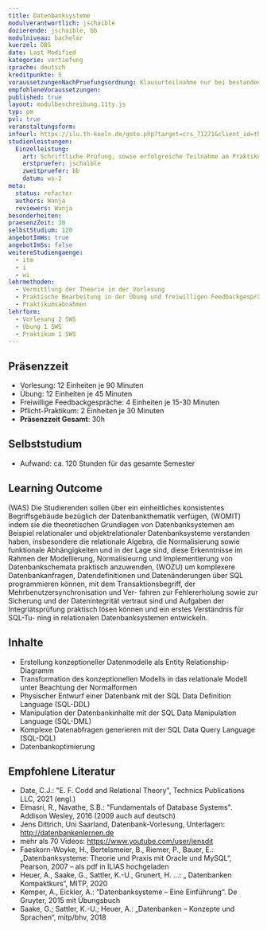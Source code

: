```yaml
---
title: Datenbanksysteme
modulverantwortlich: jschaible
dozierende: jschaible, bb
modulniveau: bachelor
kuerzel: DBS
date: Last Modified
kategorie: vertiefung
sprache: deutsch
kreditpunkte: 5
voraussetzungenNachPruefungsordnung: Klausurteilnahme nur bei bestandenem DBS‐Praktikum
empfohleneVoraussetzungen: 
published: true
layout: modulbeschreibung.11ty.js
typ: pm
pvl: true
veranstaltungsform: 
infourl: https://ilu.th-koeln.de/goto.php?target=crs_71271&client_id=thkilu
studienleistungen:
  Einzelleistung:
    art: Schriftliche Prüfung, sowie erfolgreiche Teilnahme am Praktikum als Prüfungsvorleistung.
    erstpruefer: jschaible
    zweitpruefer: bb
    datum: ws-2
meta:
  status: refactor  
  authors: Wanja
  reviewers: Wanja
besonderheiten: 
praesenzZeit: 30
selbstStudium: 120
angebotImWs: true
angebotImSs: false
weitereStudiengaenge: 
  - itm
  - i
  - wi
lehrmethoden:
  - Vermittlung der Theorie in der Vorlesung
  - Praktische Bearbeitung in der Übung und freiwilligen Feedbackgesprächen
  - Praktikumsabnahmen 
lehrform:
  - Vorlesung 2 SWS
  - Übung 1 SWS
  - Praktikum 1 SWS
---
```


## Präsenzzeit
- Vorlesung: 12 Einheiten je 90 Minuten
- Übung: 12 Einheiten je 45 Minuten
- Freiwillige Feedbackgespräche: 4 Einheiten je 15-30 Minuten
- Pflicht-Praktikum: 2 Einheiten je 30 Minuten
- __Präsenzzeit Gesamt__: 30h

## Selbststudium
- Aufwand: ca. 120 Stunden für das gesamte Semester

## Learning Outcome
(WAS) Die Studierenden sollen über ein einheitliches konsistentes Begriffsgebäude bezüglich der Datenbankthematik verfügen, (WOMIT) indem sie die theoretischen Grundlagen von Datenbanksystemen am Beispiel relationaler und objektrelationaler Datenbanksysteme verstanden haben, insbesondere die relationale Algebra, die Normalisierung sowie funktionale Abhängigkeiten und in der Lage sind, diese Erkenntnisse im Rahmen der Modellierung, Normalisieurng und Implementierung von Datenbankschemata praktisch anzuwenden, (WOZU) um komplexere Datenbankanfragen, Datendefinitionen und Datenänderungen über SQL programmieren können, mit dem Transaktionsbegriff, der Mehrbenutzersynchronisation und Ver- fahren zur Fehlererholung sowie zur Sicherung und der Datenintegrität vertraut sind und Aufgaben der Integriätsprüfung praktisch lösen können und ein erstes Verständnis für SQL-Tu- ning in relationalen Datenbanksystemen entwickeln.

## Inhalte
- Erstellung konzeptioneller Datenmodelle als Entity Relationship-Diagramm
- Transformation des konzeptionellen Modells in das relationale Modell unter Beachtung der Normalformen
- Physischer Entwurf einer Datenbank mit der SQL Data Definition Language (SQL-DDL)
- Manipulation der Datenbankinhalte mit der SQL Data Manipulation Language (SQL-DML)
- Komplexe Datenabfragen generieren mit der SQL Data Query Language (SQL-DQL)
- Datenbankoptimierung 

## Empfohlene Literatur
- Date, C.J.: "E. F. Codd and Relational Theory", Technics Publications LLC, 2021 (engl.)
- Elmasri, R., Navathe, S.B.: "Fundamentals of Database Systems". Addison Wesley, 2016 (2009 auch auf deutsch)
- Jens Dittrich, Uni Saarland, Datenbank-Vorlesung, Unterlagen: http://datenbankenlernen.de
- mehr als 70 Videos: https://www.youtube.com/user/jensdit
- Faeskorn-Woyke, H., Bertelsmeier, B., Riemer, P., Bauer, E.: „Datenbanksysteme: Theorie und Praxis mit Oracle und MySQL“, Pearson, 2007 – als pdf in ILIAS hochgeladen
- Heuer, A., Saake, G., Sattler, K.-U., Grunert, H. …: „ Datenbanken Kompaktkurs“, MITP, 2020
- Kemper, A., Eickler, A.: “Datenbanksysteme – Eine Einführung“. De Gruyter, 2015 mit Übungsbuch
- Saake, G.; Sattler, K.-U.; Heuer, A.: „Datenbanken – Konzepte und Sprachen“, mitp/bhv, 2018

